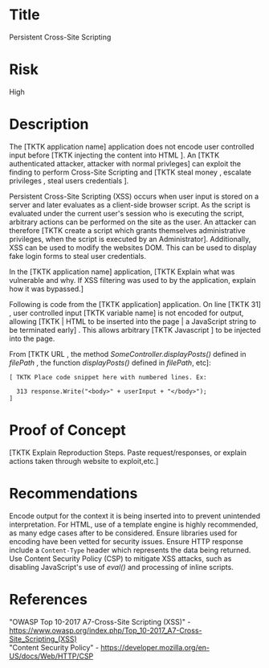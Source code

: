 # Title
Persistent Cross-Site Scripting

# Risk
High

# Description

The [TKTK application name] application does not encode user controlled input before  [TKTK injecting the content into HTML ]. An [TKTK authenticated attacker, attacker with normal privleges] can exploit the finding to perform Cross-Site Scripting and [TKTK steal money , escalate privileges , steal users credentials ].


Persistent Cross-Site Scripting (XSS) occurs when user input is stored on a server and later evaluates as a client-side browser script. As the script is evaluated under the current user's session who is executing the script, arbitrary actions can be performed on the site as the user. An attacker can therefore [TKTK create a script which grants themselves administrative privileges, when the script is executed by an Administrator]. Additionally, XSS can be used to modify the websites DOM. This can be used to display fake login forms to steal user credentials.

In the [TKTK application name] application, [TKTK Explain what was vulnerable and why. If XSS filtering was used to by the application, explain how it was bypassed.]

Following is code from the [TKTK application] application. On line [TKTK 31] , user controlled input [TKTK variable name] is not encoded for output, allowing [TKTK | HTML to be inserted into the page | a JavaScript string to be terminated early] . This allows arbitrary [TKTK  Javascript ] to be injected into the page.

From [TKTK  URL , the method *SomeController.displayPosts()* defined in *filePath* , the function *displayPosts()* defined in *filePath*, etc]:
~~~
[ TKTK Place code snippet here with numbered lines. Ex:

  313 response.Write("<body>" + userInput + "</body>");
]

~~~

# Proof of Concept

[TKTK Explain Reproduction Steps. Paste request/responses, or explain actions taken through website to exploit,etc.]


# Recommendations

Encode output for the context it is being inserted into to prevent unintended interpretation. For HTML, use of a template engine is highly recommended, as many edge cases after to be considered. Ensure libraries used for encoding have been vetted for security issues. Ensure HTTP response include a `Content-Type` header which represents the data being returned. Use Content Security Policy (CSP) to mitigate XSS attacks, such as disabling JavaScript's use of *eval()* and processing of inline scripts.

# References

"OWASP Top 10-2017 A7-Cross-Site Scripting (XSS)" - https://www.owasp.org/index.php/Top_10-2017_A7-Cross-Site_Scripting_(XSS)  
"Content Security Policy" - https://developer.mozilla.org/en-US/docs/Web/HTTP/CSP
